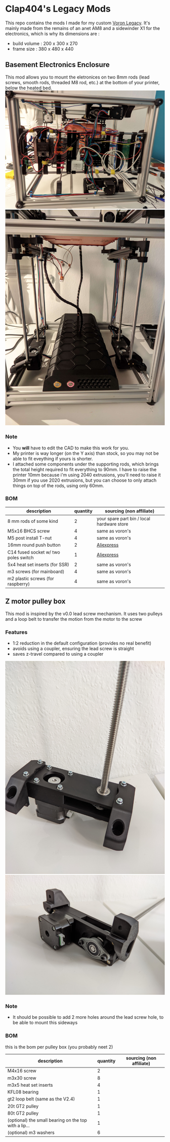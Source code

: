 # Clap404's Legacy Mods

This repo contains the mods I made for my custom [Voron Legacy](https://vorondesign.com/voron_legacy).
It's mainly made from the remains of an anet AM8 and a sidewinder X1 for the electronics, which is why its dimensions are :
- build volume : 200 x 300 x 270
- frame size : 380 x 480 x 440

## Basement Electronics Enclosure

This mod allows you to mount the eletronices on two 8mm rods (lead screws, smooth rods, threaded M8 rod, etc.) at the bottom of your printer, below the heated bed.
![bottom view](/basement_enclosure/img/bottom_view.jpg?raw=true "bottom view")
![closed view](/basement_enclosure/img/closed_view.jpg?raw=true "closed view")

### Note

- You **will** have to edit the CAD to make this work for you.
- My printer is way longer (on the Y axis) than stock, so you may not be able to fit eveything if yours is shorter.
- I attached some components under the supporting rods, which brings the total height required to fit everything to 90mm. I have to raise the printer 10mm because i'm using 2040 extrusions, you'll need to raise it 30mm if you use 2020 extrusions, but you can choose to only attach things on top of the rods, using only 60mm.

### BOM

| description                   | quantity	| sourcing (non affiliate) 	|
|-------------------------------|---------------|-------------------------------|
| 8 mm rods of some kind	| 2		| your spare part bin / local hardware store |
| M5x16 BHCS screw		| 4		| same as voron's		|
| M5 post install T-nut		| 4		| same as voron's		|
| 16mm round push button	| 2		| [Aliexpress](https://fr.aliexpress.com/item/4001291695467.html)	|
| C14 fused socket w/ two poles switch	| 1	| [Aliexpress](https://fr.aliexpress.com/item/32706948395.html)		|
| 5x4 heat set inserts (for SSR)| 2		| same as voron's		|
| m3 screws (for mainboard)	| 4		| same as voron's 		|
| m2 plastic screws (for raspberry)	| 4	| same as voron's		|

## Z motor pulley box 

This mod is inspired by the v0.0 lead screw mechanism. It uses two pulleys and a loop belt to transfer the motion from the motor to the screw

### Features

- 1:2 reduction in the default configuration (provides no real benefit)
- avoids using a coupler, ensuring the lead screw is straight
- saves z-travel compared to using a coupler

![top view](/z_motor_pulleybox/img/top_view.jpg?raw=true "top view")
![bottom view](/z_motor_pulleybox/img/bottom_view.jpg?raw=true "bottom view")

### Note

- It should be possible to add 2 more holes around the lead screw hole, to be able to mount this sideways

### BOM

this is the bom per pulley box (you probably neet 2)

| description                   | quantity	| sourcing (non affiliate) 	|
|-------------------------------|---------------|-------------------------------|
| M4x16 screw		        | 2		||
| m3x30 screw		        | 8		||
| m3x5 heat set inserts		        | 4		||
| KFL08 bearing		        | 1		||
| gt2 loop belt (same as the V2.4) | 1		||
| 20t GT2 pulley | 1		||
| 80t GT2 pulley | 1		||
| (optional) the small bearing on the top with a lip...		        | 1		||
| (optional) m3 washers		        | 6		||
